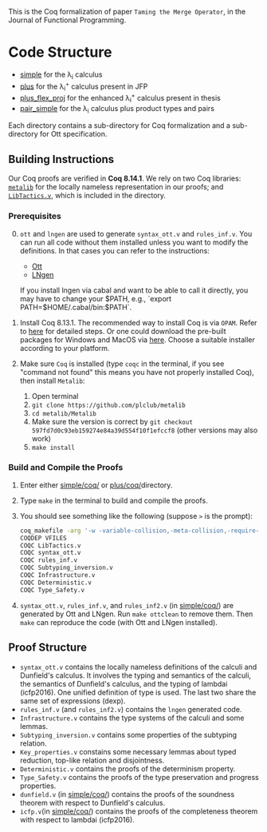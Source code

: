 This is the Coq formalization of paper `Taming the Merge Operator`, in the Journal of Functional Programming.

# Code Structure


- [simple](./simple) for the λ<sub>i</sub> calculus
- [plus](./plus) for the λ<sub>i</sub><sup>+</sup> calculus present in JFP
- [plus_flex_proj](./plus_flex_proj) for the enhanced λ<sub>i</sub><sup>+</sup> calculus present in thesis
- [pair_simple](./pair_simple) for the λ<sub>i</sub> calculus plus product types and pairs

Each directory contains a sub-directory for Coq formalization and a sub-directory for Ott specification.


## Building Instructions

Our Coq proofs are verified in **Coq 8.14.1**. We rely on two Coq libraries:
[`metalib`](https://github.com/plclub/metalib) for the locally nameless
representation in our proofs; and
[`LibTactics.v`](http://gallium.inria.fr/~fpottier/ssphs/LibTactics.html),
which is included in the directory.


### Prerequisites

0. `ott` and `lngen` are used to generate `syntax_ott.v` and `rules_inf.v`.
   You can run all code without them installed unless you want to modify the definitions.
   In that cases you can refer to the instructions:

    - [Ott](https://github.com/ott-lang/ott)
    - [LNgen](https://github.com/plclub/lngen/blob/master/README.txt)

    If you install lngen via cabal and want to be able to call it directly,
    you may have to change your $PATH, e.g., `export PATH=$HOME/.cabal/bin:$PATH`.

1. Install Coq 8.13.1.
   The recommended way to install Coq is via `OPAM`. Refer to
   [here](https://coq.inria.fr/opam/www/using.html) for detailed steps. Or one could
   download the pre-built packages for Windows and MacOS via
   [here](https://github.com/coq/coq/releases/tag/V8.13.1). Choose a suitable installer
   according to your platform.

2. Make sure `Coq` is installed (type `coqc` in the terminal, if you see "command
   not found" this means you have not properly installed Coq), then install `Metalib`:
   1. Open terminal
   2. `git clone https://github.com/plclub/metalib`
   3. `cd metalib/Metalib`
   4. Make sure the version is correct by `git checkout 597fd7d0c93eb159274e84a39d554f10f1efccf8` (other versions may also work)
   5. `make install`

### Build and Compile the Proofs

1. Enter either [simple/coq/](./simple/coq)  or [plus/coq/](./plus/coq)directory.

2. Type `make` in the terminal to build and compile the proofs.

3. You should see something like the following (suppose `>` is the prompt):
   ```sh
   coq_makefile -arg '-w -variable-collision,-meta-collision,-require-in-module' -f _CoqProject -o CoqSrc.mk
   COQDEP VFILES
   COQC LibTactics.v
   COQC syntax_ott.v
   COQC rules_inf.v
   COQC Subtyping_inversion.v
   COQC Infrastructure.v
   COQC Deterministic.v
   COQC Type_Safety.v
   ```

4. `syntax_ott.v`, `rules_inf.v`, and `rules_inf2.v` (in [simple/coq/](./simple/coq)) are generated by Ott and LNgen. Run `make ottclean` to remove them.
Then `make` can reproduce the code (with Ott and LNgen installed).

## Proof Structure

- `syntax_ott.v` contains the locally nameless definitions of the calculi and Dunfield's calculus.
It involves the typing and semantics of the calculi, the semantics of Dunfield's calculus, and the typing of
lambdai (icfp2016). One unified definition of type is used. The last two share the same set of expressions (dexp).
- `rules_inf.v` (and `rules_inf2.v`) contains the `lngen` generated code.
- `Infrastructure.v` contains the type systems of the calculi and some lemmas.
- `Subtyping_inversion.v` contains some properties of the subtyping relation.
- `Key_properties.v` constains some necessary lemmas about typed reduction, top-like relation and disjointness.
- `Deterministic.v` contains the proofs of the determinism property.
- `Type_Safety.v` contains the proofs of the type preservation and progress properties.
- `dunfield.v` (in [simple/coq/](./simple/coq)) contains the proofs of the soundness theorem with respect to Dunfield's calculus.
- `icfp.v`(in [simple/coq/](./simple/coq)) contains the proofs of the completeness theorem with respect to lambdai (icfp2016).

